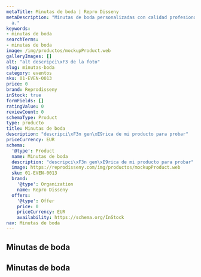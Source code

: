 ```yaml
---
metaTitle: Minutas de boda | Repro Disseny
metaDescription: "Minutas de boda personalizadas con calidad profesional en Catalu\xF1\
  a."
keywords:
- minutas de boda
searchTerms:
- minutas de boda
image: /img/productos/mockupProduct.web
galleryImages: []
alt: "alt descripci\xF3 de la foto"
slug: minutas-boda
category: eventos
sku: 01-EVEN-0013
price: 0
brand: Reprodisseny
inStock: true
formFields: []
ratingValue: 0
reviewCount: 0
schemaType: Product
type: producto
title: Minutas de boda
description: "descripci\xF3n gen\xE9rica de mi producto para probar"
priceCurrency: EUR
schema:
  '@type': Product
  name: Minutas de boda
  description: "descripci\xF3n gen\xE9rica de mi producto para probar"
  image: https://reprodisseny.com/img/productos/mockupProduct.web
  sku: 01-EVEN-0013
  brand:
    '@type': Organization
    name: Repro Disseny
  offers:
    '@type': Offer
    price: 0
    priceCurrency: EUR
    availability: https://schema.org/InStock
nav: Minutas de boda
---
```


## Minutas de boda

## Minutas de boda
